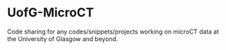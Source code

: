 # UofG-MicroCT
Code sharing for any codes/snippets/projects working on microCT data at the University of Glasgow and beyond.

